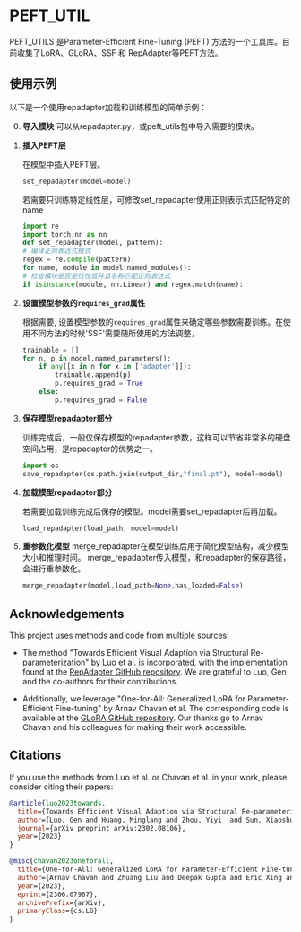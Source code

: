 # PEFT_UTIL

PEFT_UTILS 是Parameter-Efficient Fine-Tuning (PEFT) 方法的一个工具库。目前收集了LoRA、GLoRA、SSF 和 RepAdapter等PEFT方法。

## 使用示例

以下是一个使用repadapter加载和训练模型的简单示例：


0. **导入模块**
    可以从repadapter.py，或peft_utils包中导入需要的模块。


1. **插入PEFT层**

   在模型中插入PEFT层。

   ```python
   set_repadapter(model=model)
   ```

   若需要只训练特定线性层，可修改set_repadapter使用正则表示式匹配特定的name

   ```python
   import re
   import torch.nn as nn
   def set_repadapter(model, pattern):
   # 编译正则表达式模式
   regex = re.compile(pattern)
   for name, module in model.named_modules():
   # 检查模块是否是线性层并且名称匹配正则表达式
   if isinstance(module, nn.Linear) and regex.match(name):
   ```


2. **设置模型参数的`requires_grad`属性**

   根据需要, 设置模型参数的`requires_grad`属性来确定哪些参数需要训练。在使用不同方法的时候'SSF'需要随所使用的方法调整，

   ```python
   trainable = []
   for n, p in model.named_parameters():
       if any([x in n for x in ['adapter']]):
           trainable.append(p)
           p.requires_grad = True
       else:
           p.requires_grad = False
   ```

3. **保存模型repadapter部分**

   训练完成后，一般仅保存模型的repadapter参数，这样可以节省非常多的硬盘空间占用，是repadapter的优势之一。

   ```python
   import os
   save_repadapter(os.path.join(output_dir,"final.pt"), model=model)
   ```

4. **加载模型repadapter部分**

   若需要加载训练完成后保存的模型。model需要set_repadapter后再加载。

   ```python
   load_repadapter(load_path, model=model)
   ```

5. **重参数化模型**
   merge_repadapter在模型训练后用于简化模型结构，减少模型大小和推理时间。
   merge_repadapter传入模型，和repadapter的保存路径，会进行重参数化。
   ```python
   merge_repadapter(model,load_path=None,has_loaded=False)
   ```

## Acknowledgements

This project uses methods and code from multiple sources:

- The method "Towards Efficient Visual Adaption via Structural Re-parameterization" by Luo et al. is incorporated, with the implementation found at the [RepAdapter GitHub repository](https://github.com/luogen1996/RepAdapter/tree/main). We are grateful to Luo, Gen and the co-authors for their contributions.

- Additionally, we leverage "One-for-All: Generalized LoRA for Parameter-Efficient Fine-tuning" by Arnav Chavan et al. The corresponding code is available at the [GLoRA GitHub repository](https://github.com/Arnav0400/ViT-Slim/tree/master/GLoRA). Our thanks go to Arnav Chavan and his colleagues for making their work accessible.

## Citations

If you use the methods from Luo et al. or Chavan et al. in your work, please consider citing their papers:

```bibtex
@article{luo2023towards,
  title={Towards Efficient Visual Adaption via Structural Re-parameterization},
  author={Luo, Gen and Huang, Minglang and Zhou, Yiyi  and Sun, Xiaoshuai and Jiang, Guangnan and Wang, Zhiyu and Ji, Rongrong},
  journal={arXiv preprint arXiv:2302.08106},
  year={2023}
}

@misc{chavan2023oneforall,
  title={One-for-All: Generalized LoRA for Parameter-Efficient Fine-tuning},
  author={Arnav Chavan and Zhuang Liu and Deepak Gupta and Eric Xing and Zhiqiang Shen},
  year={2023},
  eprint={2306.07967},
  archivePrefix={arXiv},
  primaryClass={cs.LG}
}